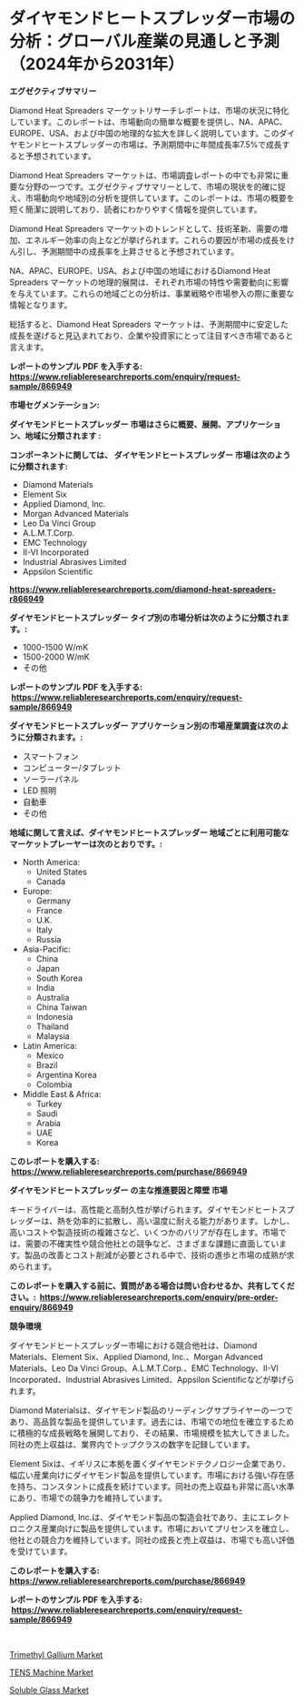 <p><h1>ダイヤモンドヒートスプレッダー市場の分析：グローバル産業の見通しと予測（2024年から2031年）</h1></p><p><strong>エグゼクティブサマリー</strong></p>
<p><p>Diamond Heat Spreaders マーケットリサーチレポートは、市場の状況に特化しています。このレポートは、市場動向の簡単な概要を提供し、NA、APAC、EUROPE、USA、および中国の地理的な拡大を詳しく説明しています。このダイヤモンドヒートスプレッダーの市場は、予測期間中に年間成長率7.5%で成長すると予想されています。</p><p>Diamond Heat Spreaders マーケットは、市場調査レポートの中でも非常に重要な分野の一つです。エグゼクティブサマリーとして、市場の現状を的確に捉え、市場動向や地域別の分析を提供しています。このレポートは、市場の概要を短く簡潔に説明しており、読者にわかりやすく情報を提供しています。</p><p>Diamond Heat Spreaders マーケットのトレンドとして、技術革新、需要の増加、エネルギー効率の向上などが挙げられます。これらの要因が市場の成長をけん引し、予測期間中の成長率を上昇させると予想されています。</p><p>NA、APAC、EUROPE、USA、および中国の地域におけるDiamond Heat Spreaders マーケットの地理的展開は、それぞれ市場の特性や需要動向に影響を与えています。これらの地域ごとの分析は、事業戦略や市場参入の際に重要な情報となります。</p><p>総括すると、Diamond Heat Spreaders マーケットは、予測期間中に安定した成長を遂げると見込まれており、企業や投資家にとって注目すべき市場であると言えます。</p></p>
<p><strong>レポートのサンプル PDF を入手する: <a href="https://www.reliableresearchreports.com/enquiry/request-sample/866949">https://www.reliableresearchreports.com/enquiry/request-sample/866949</a></strong></p>
<p><strong>市場セグメンテーション:</strong></p>
<p><strong> ダイヤモンドヒートスプレッダー 市場はさらに概要、展開、アプリケーション、地域に分類されます :</strong></p>
<p><strong>コンポーネントに関しては、 ダイヤモンドヒートスプレッダー 市場は次のように分類されます: &nbsp;</strong></p>
<p><ul><li>Diamond Materials</li><li>Element Six</li><li>Applied Diamond, Inc.</li><li>Morgan Advanced Materials</li><li>Leo Da Vinci Group</li><li>A.L.M.T.Corp.</li><li>EMC Technology</li><li>II-VI Incorporated</li><li>Industrial Abrasives Limited</li><li>Appsilon Scientific</li></ul></p>
<p><strong><a href="https://www.reliableresearchreports.com/diamond-heat-spreaders-r866949">https://www.reliableresearchreports.com/diamond-heat-spreaders-r866949</a></strong></p>
<p><strong> ダイヤモンドヒートスプレッダー タイプ別の市場分析は次のように分類されます。:</strong></p>
<p><ul><li>1000-1500 W/mK</li><li>1500-2000 W/mK</li><li>その他</li></ul></p>
<p><strong>レポートのサンプル PDF を入手する: &nbsp;<a href="https://www.reliableresearchreports.com/enquiry/request-sample/866949">https://www.reliableresearchreports.com/enquiry/request-sample/866949</a></strong></p>
<p><strong> ダイヤモンドヒートスプレッダー アプリケーション別の市場産業調査は次のように分類されます。:</strong></p>
<p><ul><li>スマートフォン</li><li>コンピューター/タブレット</li><li>ソーラーパネル</li><li>LED 照明</li><li>自動車</li><li>その他</li></ul></p>
<p><strong>地域に関して言えば、ダイヤモンドヒートスプレッダー 地域ごとに利用可能なマーケットプレーヤーは次のとおりです。:</strong></p>
<p><ul>
    <li>
        North America:
        <ul>
            <li>United States</li>
            <li>Canada</li>
        </ul>
    </li>
    <li>
        Europe:
        <ul>
            <li>Germany</li>
            <li>France</li>
            <li>U.K.</li>
            <li>Italy</li>
            <li>Russia</li>
        </ul>
    </li>
    <li>
        Asia-Pacific:
        <ul>
            <li>China</li>
            <li>Japan</li>
            <li>South Korea</li>
            <li>India</li>
            <li>Australia</li>
            <li>China Taiwan</li>
            <li>Indonesia</li>
            <li>Thailand</li>
            <li>Malaysia</li>
        </ul>
    </li>
    <li>
        Latin America:
        <ul>
            <li>Mexico</li>
            <li>Brazil</li>
            <li>Argentina Korea</li>
            <li>Colombia</li>
        </ul>
    </li>
    <li>
        Middle East & Africa:
        <ul>
            <li>Turkey</li>
            <li>Saudi</li>
            <li>Arabia</li>
            <li>UAE</li>
            <li>Korea</li>
        </ul>
    </li>
    </ul></p>
<p><strong>このレポートを購入する: &nbsp;<a href="https://www.reliableresearchreports.com/purchase/866949">https://www.reliableresearchreports.com/purchase/866949</a></strong></p>
<p><strong>ダイヤモンドヒートスプレッダー の主な推進要因と障壁 市場</strong></p>
<p><p>キードライバーは、高性能と高耐久性が挙げられます。ダイヤモンドヒートスプレッダーは、熱を効率的に拡散し、高い温度に耐える能力があります。しかし、高いコストや製造技術の複雑さなど、いくつかのバリアが存在します。市場では、需要の不確実性や競合他社との競争など、さまざまな課題に直面しています。製品の改善とコスト削減が必要とされる中で、技術の進歩と市場の成熟が求められます。</p></p>
<p><strong>このレポートを購入する前に、質問がある場合は問い合わせるか、共有してください。:&nbsp; <a href="https://www.reliableresearchreports.com/enquiry/pre-order-enquiry/866949">https://www.reliableresearchreports.com/enquiry/pre-order-enquiry/866949</a></strong></p>
<p><strong>競争環境</strong></p>
<p><p>ダイヤモンドヒートスプレッダー市場における競合他社は、Diamond Materials、Element Six、Applied Diamond, Inc.、Morgan Advanced Materials、Leo Da Vinci Group、A.L.M.T.Corp.、EMC Technology、II-VI Incorporated、Industrial Abrasives Limited、Appsilon Scientificなどが挙げられます。</p><p>Diamond Materialsは、ダイヤモンド製品のリーディングサプライヤーの一つであり、高品質な製品を提供しています。過去には、市場での地位を確立するために積極的な成長戦略を展開しており、その結果、市場規模を拡大してきました。同社の売上収益は、業界内でトップクラスの数字を記録しています。</p><p>Element Sixは、イギリスに本拠を置くダイヤモンドテクノロジー企業であり、幅広い産業向けにダイヤモンド製品を提供しています。市場における強い存在感を持ち、コンスタントに成長を続けています。同社の売上収益も非常に高い水準にあり、市場での競争力を維持しています。</p><p>Applied Diamond, Inc.は、ダイヤモンド製品の製造会社であり、主にエレクトロニクス産業向けに製品を提供しています。市場においてプリセンスを確立し、他社との競合力を維持しています。同社の成長と売上収益は、市場でも高い評価を受けています。</p></p>
<p><strong>このレポートを購入する: &nbsp; <a href="https://www.reliableresearchreports.com/purchase/866949">https://www.reliableresearchreports.com/purchase/866949</a></strong></p>
<p><strong>レポートのサンプル PDF を入手する: &nbsp;<a href="https://www.reliableresearchreports.com/enquiry/request-sample/866949">https://www.reliableresearchreports.com/enquiry/request-sample/866949</a></strong><strong></strong></p>
<p>&nbsp;</p>
<p><p><a href="https://www.linkedin.com/pulse/trimethyl-gallium-market-research-report-reveals-latest-trends-7z4rc?trackingId=LmPiaRTSEW4t550GRlTaJg%3D%3D">Trimethyl Gallium Market</a></p><p><a href="https://github.com/Chiragrp22/Market-Research-Report-List-4/blob/main/tens-machine-market.md">TENS Machine Market</a></p><p><a href="https://www.linkedin.com/pulse/soluble-glass-market-centers-aspects-growth-share-opportunity-qirnc?trackingId=c5UX6N8qEZWNrFDz5evUcg%3D%3D">Soluble Glass Market</a></p></p>